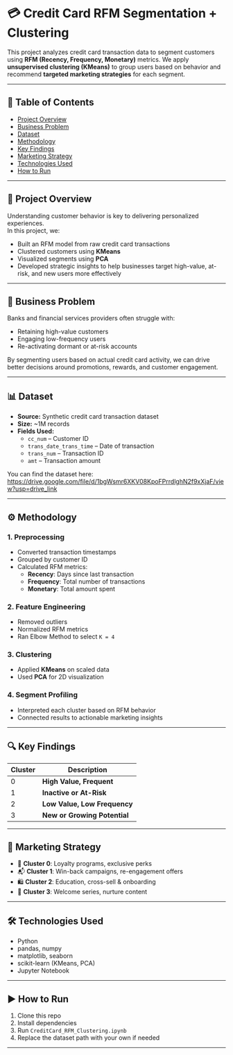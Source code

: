 # 💳 Credit Card RFM Segmentation + Clustering

This project analyzes credit card transaction data to segment customers using **RFM (Recency, Frequency, Monetary)** metrics. We apply **unsupervised clustering (KMeans)** to group users based on behavior and recommend **targeted marketing strategies** for each segment.

---

## 📑 Table of Contents
- [Project Overview](#project-overview)
- [Business Problem](#business-problem)
- [Dataset](#dataset)
- [Methodology](#methodology)
- [Key Findings](#key-findings)
- [Marketing Strategy](#marketing-strategy)
- [Technologies Used](#technologies-used)
- [How to Run](#how-to-run)

---

## 📌 Project Overview

Understanding customer behavior is key to delivering personalized experiences.  
In this project, we:
- Built an RFM model from raw credit card transactions
- Clustered customers using **KMeans**
- Visualized segments using **PCA**
- Developed strategic insights to help businesses target high-value, at-risk, and new users more effectively

---

## 🧩 Business Problem

Banks and financial services providers often struggle with:
- Retaining high-value customers
- Engaging low-frequency users
- Re-activating dormant or at-risk accounts

By segmenting users based on actual credit card activity, we can drive better decisions around promotions, rewards, and customer engagement.

---

## 📊 Dataset

- **Source:** Synthetic credit card transaction dataset  
- **Size:** ~1M records  
- **Fields Used:**
  - `cc_num` – Customer ID
  - `trans_date_trans_time` – Date of transaction
  - `trans_num` – Transaction ID
  - `amt` – Transaction amount

You can find the dataset here: https://drive.google.com/file/d/1bgWsmr6XKV08KpoFPrrdlghN2f9xXjaF/view?usp=drive_link

---

## ⚙️ Methodology

### 1. Preprocessing
- Converted transaction timestamps
- Grouped by customer ID
- Calculated RFM metrics:
  - **Recency**: Days since last transaction
  - **Frequency**: Total number of transactions
  - **Monetary**: Total amount spent

### 2. Feature Engineering
- Removed outliers
- Normalized RFM metrics
- Ran Elbow Method to select `K = 4`

### 3. Clustering
- Applied **KMeans** on scaled data
- Used **PCA** for 2D visualization

### 4. Segment Profiling
- Interpreted each cluster based on RFM behavior
- Connected results to actionable marketing insights

---

## 🔍 Key Findings

| Cluster | Description                  |
|---------|------------------------------|
| 0       | **High Value, Frequent**     |
| 1       | **Inactive or At-Risk**      |
| 2       | **Low Value, Low Frequency** |
| 3       | **New or Growing Potential** |

---

## 📣 Marketing Strategy

- 🎁 **Cluster 0**: Loyalty programs, exclusive perks
- 📬 **Cluster 1**: Win-back campaigns, re-engagement offers
- 🛍 **Cluster 2**: Education, cross-sell & onboarding
- 🚀 **Cluster 3**: Welcome series, nurture content

---

## 🛠 Technologies Used

- Python
- pandas, numpy
- matplotlib, seaborn
- scikit-learn (KMeans, PCA)
- Jupyter Notebook

---

## ▶️ How to Run

1. Clone this repo  
2. Install dependencies  
3. Run `CreditCard_RFM_Clustering.ipynb`  
4. Replace the dataset path with your own if needed

---

